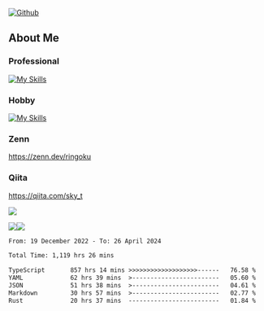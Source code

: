 [![Github](https://img.shields.io/github/followers/skyt-a?label=Follow&style=social)](https://github.com/skyt-a)

## About Me
### Professional
[![My Skills](https://skillicons.dev/icons?i=react,ts,js,nodejs,java,graphql,firebase,githubactions&theme=light)](https://skillicons.dev)
### Hobby
[![My Skills](https://skillicons.dev/icons?i=unity,rust,py&theme=light)](https://skillicons.dev)

### Zenn
https://zenn.dev/ringoku
### Qiita
https://qiita.com/sky_t


![](https://github-profile-summary-cards.vercel.app/api/cards/profile-details?username=skyt-a&theme=default)

![](https://github-profile-summary-cards.vercel.app/api/cards/repos-per-language?username=skyt-a&theme=default)![](https://github-profile-summary-cards.vercel.app/api/cards/stats?username=RinGoku&theme=default)

<!--START_SECTION:waka-->

```txt
From: 19 December 2022 - To: 26 April 2024

Total Time: 1,119 hrs 26 mins

TypeScript       857 hrs 14 mins >>>>>>>>>>>>>>>>>>>------   76.58 %
YAML             62 hrs 39 mins  >------------------------   05.60 %
JSON             51 hrs 38 mins  >------------------------   04.61 %
Markdown         30 hrs 57 mins  >------------------------   02.77 %
Rust             20 hrs 37 mins  -------------------------   01.84 %
```

<!--END_SECTION:waka-->
